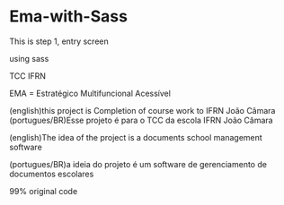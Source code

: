 # Ema-with-Sass

This is step 1, entry screen

using sass

TCC IFRN

EMA = Estratégico Multifuncional Acessível

(english)this project is Completion of course work to IFRN João Câmara
(portugues/BR)Esse projeto é para o TCC da escola IFRN João Câmara

(english)The idea of the project is a documents school management software

(portugues/BR)a ideia do projeto é um software de gerenciamento de documentos escolares

99% original code

